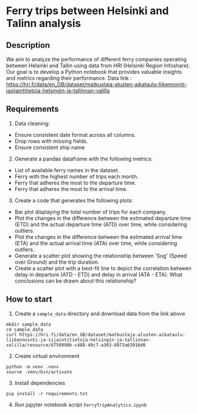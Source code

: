 # Ferry trips between Helsinki and Talinn analysis

## Description
We aim to analyze the performance of different ferry companies operating between Helsinki and Tallin using data from HRI (Helsinki Region Infoshare). Our goal is to develop a Python notebook that provides valuable insights and metrics regarding their performance.
Data link : https://hri.fi/data/en_GB/dataset/matkustaja-alusten-aikataulu-liikennointi-jasijaintitietoja-helsingin-ja-tallinnan-valilla

## Requirements

1. Data cleaning:
+ Ensure consistent date format across all columns.
+ Drop rows with missing fields.
+ Ensure consistent ship name

2. Generate a pandas dataframe with the following metrics:
+ List of available ferry names in the dataset.
+ Ferry with the highest number of trips each month.
+ Ferry that adheres the most to the departure time.
+ Ferry that adheres the most to the arrival time.

3. Create a code that generates the following plots:
+ Bar plot displaying the total number of trips for each company.
+ Plot the changes in the difference between the estimated departure time
(ETD) and the actual departure time (ATD) over time, while considering
outliers.
+ Plot the changes in the difference between the estimated arrival time (ETA)
and the actual arrival time (ATA) over time, while considering outliers. 
+ Generate a scatter plot showing the relationship between 'Sog' (Speed over
Ground) and the trip duration.
+ Create a scatter plot with a best-fit line to depict the correlation between
delay in departure (ATD - ETD) and delay in arrival (ATA - ETA). What
conclusions can be drawn about this relationship?

## How to start

1. Create a `sample_data` directory and download data from the link above
```
mkdir sample_data
cd sample_data
curl https://hri.fi/data/en_GB/dataset/matkustaja-alusten-aikataulu-liikennointi-ja-sijaintitietoja-helsingin-ja-tallinnan-valilla/resource/6750998b-c488-49c7-a303-8973a63916d6
```
2. Create virtual environment
```
python -m venv .venv
sourve .venv/bin/activate
```
3. Install dependencies
```
pip install -r requirements.txt
```
4. Run jupyter notebook script `FerryTripAnalytics.ipynb` 